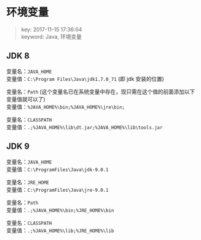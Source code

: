 # 环境变量
>key: 2017-11-15 17:36:04  
>keyword: Java, 环境变量

## JDK 8
变量名：`JAVA_HOME`  
变量值：`C:\Program Files\Java\jdk1.7.0_71` (即 jdk 安装的位置)

变量名：`Path` (这个变量名已在系统变量中存在，现只需在这个值的前面添加以下变量值就可以了)  
变量值：`%JAVA_HOME%\bin;%JAVA_HOME%\jre\bin;`

变量名：`CLASSPATH`  
变量值：`.;%JAVA_HOME%\lib\dt.jar;%JAVA_HOME%\lib\tools.jar`

## JDK 9

变量名：`JAVA_HOME`    
变量值：`C:\ProgramFiles\Java\jdk-9.0.1` 

变量名：`JRE_HOME`   
变量值：`C:\ProgramFiles\Java\jre-9.0.1`

变量名：`Path`   
变量值：`.;%JAVA_HOME%\bin;%JRE_HOME%\bin`

变量名：`CLASSPATH`  
变量值：`.;%JAVA_HOME%\lib;%JRE_HOME%\lib`